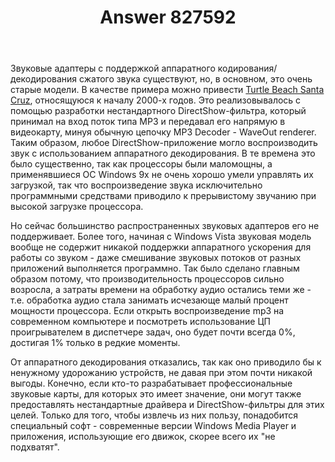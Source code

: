 ﻿---
title: "Answer 827592"
se.owner.user_id: 240512
se.owner.display_name: "MSDN.WhiteKnight"
se.owner.link: "https://ru.stackoverflow.com/users/240512/msdn-whiteknight"
se.answer_id: 827592
se.question_id: 827527
se.post_type: answer
se.score: 1
se.is_accepted: True
---
<p>Звуковые адаптеры с поддержкой аппаратного кодирования/декодирования сжатого звука существуют, но, в основном, это очень старые модели. В качестве примера можно привести <a href="http://www.neoseeker.com/Articles/Hardware/Reviews/santacruz/" rel="nofollow noreferrer">Turtle Beach Santa Cruz</a>, относящуюся к началу 2000-х годов. Это реализовывалось с помощью разработки нестандартного DirectShow-фильтра, который принимал на вход поток типа MP3 и передавал его напрямую в видеокарту, минуя обычную цепочку MP3 Decoder - WaveOut renderer. Таким образом, любое DirectShow-приложение могло воспроизводить звук с использованием аппаратного декодирования. В те времена это было существенно, так как процессоры были маломощны, а применявшиеся ОС Windows 9x не очень хорошо умели управлять их загрузкой, так что воспроизведение звука исключительно программными средствами приводило к прерывистому звучанию при высокой загрузке процессора.</p>

<p>Но сейчас большинство распространенных звуковых адаптеров его не поддерживает. Более того, начиная с Windows Vista звуковая модель вообще не содержит никакой поддержки аппаратного ускорения для работы со звуком - даже смешивание звуковых потоков от разных приложений выполняется программно. Так было сделано главным образом потому, что производительность процессоров сильно возросла, а затраты времени на обработку аудио остались теми же - т.е. обработка аудио стала занимать исчезающе малый процент мощности процессора. Если открыть воспроизведение mp3 на современном компьютере и посмотреть использование ЦП проигрывателем в диспетчере задач, оно будет почти всегда 0%, достигая 1% только в редкие моменты. </p>

<p>От аппаратного декодирования отказались, так как оно приводило бы к ненужному удорожанию устройств, не давая при этом почти никакой выгоды. Конечно, если кто-то разрабатывает профессиональные звуковые карты, для которых это имеет значение, они могут также предоставлять нестандартные драйвера и DirectShow-фильтры для этих целей. Только для того, чтобы извлечь из них пользу, понадобится специальный софт - современные версии Windows Media Player и приложения, использующие его движок, скорее всего их "не подхватят".</p>
